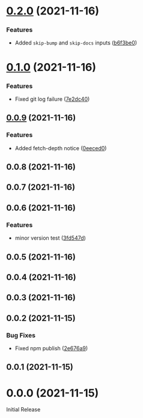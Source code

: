 # [0.2.0](https://github.com/bvkimball/bump-and-release/compare/v0.1.0...v0.2.0) (2021-11-16)


### Features

* Added `skip-bump` and `skip-docs` inputs ([b6f3be0](https://github.com/bvkimball/bump-and-release/commit/b6f3be09783636f571eb9e07651755bb347b79fb))



# [0.1.0](https://github.com/bvkimball/bump-and-release/compare/v0.0.9...v0.1.0) (2021-11-16)


### Features

* Fixed git log failure ([7e2dc40](https://github.com/bvkimball/bump-and-release/commit/7e2dc4006689d9028ccf2e7b7d9eab053c6bc611))



## [0.0.9](https://github.com/bvkimball/bump-and-release/compare/v0.0.8...v0.0.9) (2021-11-16)


### Features

* Added fetch-depth notice ([0eeced0](https://github.com/bvkimball/bump-and-release/commit/0eeced0d7938ce4e2ac377ea99652d942897099a))



## 0.0.8 (2021-11-16)



## 0.0.7 (2021-11-16)



## 0.0.6 (2021-11-16)


### Features

* minor version test ([3fd547d](https://github.com/bvkimball/bump-and-release/commit/3fd547daa4d027166ead3fb757df1d2b0d0adee0))



## 0.0.5 (2021-11-16)



## 0.0.4 (2021-11-16)



## 0.0.3 (2021-11-16)



## 0.0.2 (2021-11-15)


### Bug Fixes

* Fixed npm publish ([2e676a9](https://github.com/bvkimball/bump-and-release/commit/2e676a9b89c0d02b50e50b704cbc45251fc51c91))



## 0.0.1 (2021-11-15)



# 0.0.0 (2021-11-15)

Initial Release

